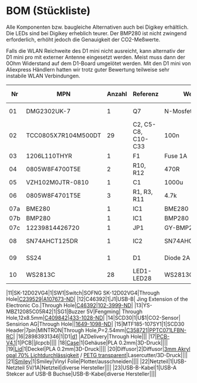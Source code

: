 # BOM (Stückliste)

Alle Komponenten bzw. baugleiche Alternativen auch bei Digikey erhältlich. Die LEDs sind bei Digikey erheblich teurer. Der BMP280 ist nicht zwingend erforderlich, erhöht jedoch die Genauigkeit der CO2-Meßwerte.

Falls die WLAN Reichweite des D1 mini nicht ausreicht, kann alternativ der D1 mini pro mit externer Antenne eingesetzt werden. Meist muss dann der 0Ohm Widerstand auf dem D1-Board umgelötet werden. Mit den D1 mini von Aliexpress Händlern hatten wir trotz guter Bewertung teilweise sehr instabile WLAN Verbindungen.

| Nr  | MPN  | Anzahl  |Referenz |Wert|Hersteller|Footprint|LCSC-Nr|Digikey-Nr|
| ------------ | ------------ | ------------ | ------------ |------------ |------------ |------------ |------------ |------------ |
|01|DMG2302UK-7|1|Q7|N-Mosfet|Diodes Incorporated|SOT-23-3|[C460977][C460977]||
|02|TCC0805X7R104M500DT|29|C2, C5-C8, C10-C33|100n| CCTC|0805_C|[C360619][C360619]||
|03|1206L110THYR|1|F1|Fuse 1A|Littelfuse|1206|[C126818][C126818] ||
|04|0805W8F4700T5E|2|R10, R12|470R|UNI-ROYAL|0805_R|[C17710][C17710]||
|05|VZH102M0JTR-0810|1|C1|1000u|Lelon|SMD,8x10mm |[C134811][C134811]||
|06|0805W8F4701T5E|3|R1, R3, R11|4.7k|UNI-ROYAL|0805_R|[C17673][C17673]|| 
|07a|BME280|1|IC1|BME280|Bosch Sensortec|LGA-8 |[C92489][C92489]||
|07b|BMP280|1|IC1|BMP280|Bosch Sensortec|LGA-8 |[C83291][C83291]||
|07c|12239814426720|1|JP1|GY-BMP280|AZ-Delivery|Through Hole|||
|08|SN74AHCT125DR|1|IC2|SN74AHCT125DR|Texas Instruments|SOIC-14_150mil|[C155176][C155176]||
|09|SS24|1|D1|Diode 2A| MDD(Microdiode Electronics)|SMB(DO-214AA)|[C35501][C35501]||
|10|WS2813C|28|LED1-LED28| WS2813C|Worldsemi|SMD,5x5mm |[C194323][C194323]||

|11|SK-12D02VG4|1|SW1|Switch|SOFNG SK-12D02VG4|Through Hole|[C239529][C239529]|[A107673-ND][A107673-ND]|
|12|C46392|1|J1|USB-B| Jing Extension of the Electronic Co.|Through Hole|[C46392][C46392]|[102-3999-ND][102-3999-ND]|
|13|YS-MBZ12085C05R42|1|SG1|Buzzer 5V|Fengming| 	Through Hole,12x8.5mm|[C409842][C409842]|[433-1028-ND][433-1028-ND]|
|14|SCD30|1|U$1|CO2-Sensor| Sensirion AG|Through Hole||[1649-1098-ND][1649-1098-ND]|
|15|MTF185-107SY1|1|SCD30 Header|7pin|MINTRON|Through Hole,P=2.54mm|[C358721][C358721]|[PPTC071LFBN-RC][PPTC071LFBN-RC]|
|16|28983931346|1|D1|[d1][d1] |AZDelivery|Through Hole|||
|17|[PCB-V4.1](../PCB/Gerber/jlcpcb)|1|PCB||jlcpcb||||
|18|[Case](../Case/Fusion360/Case.stl)|1|Gehäuse|PLA 0.2mm|3D-Druck||||
|19|[Lid](../Case/Fusion360/Lid.stl)|1|Deckel|PLA 0.2mm|3D-Druck||||
|20|Diffusor|2|Diffusor|[3mm Akryl opal 70% Lichtdurchlässigkeit](../Case/Laser/diffusor.svg) / [PETG transparent](../Case/Fusion360/glass_top.stl)|Lasercutter/3D-Druck||||
|21|[Smiley](../Case/SilhouetteStudio/smiley.svg)|1|Smiley|Vinyl Folie|Plotter/ausschneiden||||
|22|Netzteil|1|USB-Netzteil 5V/1A|Netzteil|diverse Hersteller||||
|23|USB-B-Kabel|1|USB-A Stekcer auf USB-B Buchse|USB-B-Kabel|diverse Hersteller||||

[C460977]: https://lcsc.com/product-detail/MOSFET_Diodes-Incorporated-DMG2302UK-7_C460977.html "C460977"
[C360619]: https://lcsc.com/product-detail/Multilayer-Ceramic-Capacitors-MLCC-SMD-SMT_CCTC-TCC0805X7R104M500DT_C360619.html "C360619"
[C126818]: https://lcsc.com/product-detail/PTC-Resettable-Fuses_Littelfuse-1206L110THYR_C126818.html "C126818"
[C17710]: https://lcsc.com/product-detail/Chip-Resistor-Surface-Mount_UNI-ROYAL-Uniroyal-Elec-0805W8F4700T5E_C17710.html "C17710"
[C134811]: https://lcsc.com/product-detail/Aluminum-Electrolytic-Capacitors-SMD_Lelon-VZH102M0JTR-0810_C134811.html "C134811"
[C17673]: https://lcsc.com/product-detail/Chip-Resistor-Surface-Mount_UNI-ROYAL-Uniroyal-Elec-0805W8F4701T5E_C17673.html "C17673"
[C92489]: https://lcsc.com/product-detail/Humidity-Sensors_Bosch-Sensortec-BME280_C92489.html "C92489"
[C83291]: https://lcsc.com/product-detail/Gas-Sensors_Bosch-Sensortec-BMP280_C83291.html "C83291"
[C155176]: https://lcsc.com/product-detail/Logic-Buffers-Drivers-Receivers-Transceivers_Texas-Instruments-SN74AHCT125DR_C155176.html "C155176"
[C35501]: https://lcsc.com/product-detail/Schottky-Barrier-Diodes-SBD_MDD-Microdiode-Electronics-SS24_C35501.html "C35501"
[C194323]: https://lcsc.com/product-detail/Light-Emitting-Diodes-LED_Worldsemi-WS2813C_C194323.html "C194323"
[C239529]: https://lcsc.com/product-detail/Lack-of-specifications_SOFNG-SK-12D02VG4_C239529.html "C239529"
[A107673-ND ]: https://www.digikey.de/product-detail/de/1825232-1/A107673-ND/4021554/?itemSeq=347804695 "A107673-ND "
[C46392]: https://lcsc.com/product-detail/USB-Connectors_Jing-Extension-of-the-Electronic-Co-C46392_C46392.html "C46392"
[102-3999-ND]: https://www.digikey.de/product-detail/de/UJ2-BH-1-TH/102-3999-ND/6187914/?itemSeq=347804690 "102-3999-ND"
[C409842]: https://lcsc.com/product-detail/Buzzers_Fengming-YS-MBZ12085C05R42_C409842.html "C409842"
[433-1028-ND]: https://www.digikey.de/product-detail/de/WT-1205/433-1028-ND/479674/?itemSeq=347804693 "433-1028-ND"
[1649-1098-ND]: https://www.digikey.de/product-detail/de/sensirion-ag/SCD30/1649-1098-ND/8445334 "1649-1098-ND"
[C358721]: https://lcsc.com/product-detail/Pin-Header-Female-Header_MINTRON-MTF185-107SY1_C358721.html "C358721"
[PPTC071LFBN-RC]: https://www.digikey.de/product-detail/de/sullins-connector-solutions/PPTC071LFBN-RC/S7005-ND/810146 "PPTC071LFBN-RC"
[d1]: https://www.az-delivery.de/products/d1-mini?variant=28983931346 "D1 Mini NodeMcu mit ESP8266-12F"

